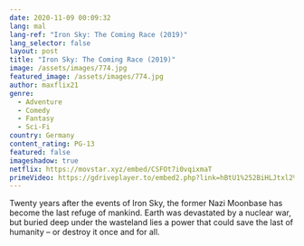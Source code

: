 ```yaml
---
date: 2020-11-09 00:09:32
lang: mal
lang-ref: "Iron Sky: The Coming Race (2019)"
lang_selector: false
layout: post
title: "Iron Sky: The Coming Race (2019)"
image: /assets/images/774.jpg
featured_image: /assets/images/774.jpg
author: maxflix21
genre:
  - Adventure
  - Comedy
  - Fantasy
  - Sci-Fi
country: Germany
content_rating: PG-13
featured: false
imageshadow: true
netflix: https://movstar.xyz/embed/CSFOt7i0vqixmaT
primeVideo: https://gdriveplayer.to/embed2.php?link=hBtU1%252BiHLJtxl2%252Fnc5RXggA2%252F8029icjRH2CxSsLK8UATtUPkXw66xpc0EEyBo7sNGXC2L1U4AFpV5vfuRr1F1YSaePja9Lhs3lVc6DxUPLvfDNCXNnrwJoXreyqgWeHAHcL9P22oqsr59exl%252BlzXXAfonctwGxiyeAKbJ5GRiDXkB5mgxFCvCt8R1H5CTFEQ%253D
---
```

Twenty years after the events of Iron Sky, the former Nazi Moonbase has become the last refuge of mankind. Earth was devastated by a nuclear war, but buried deep under the wasteland lies a power that could save the last of humanity – or destroy it once and for all.